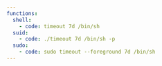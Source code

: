 ```yaml
---
functions:
  shell:
    - code: timeout 7d /bin/sh
  suid:
    - code: ./timeout 7d /bin/sh -p
  sudo:
    - code: sudo timeout --foreground 7d /bin/sh
---
```

